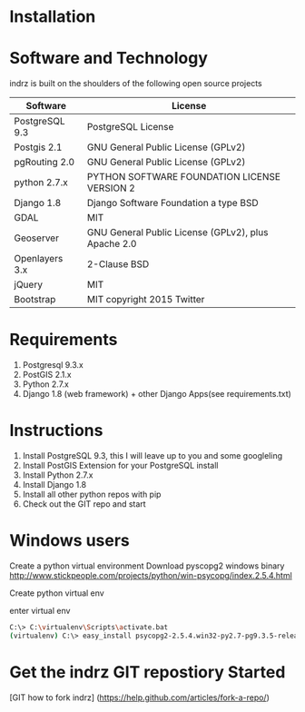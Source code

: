 Installation
============


Software and Technology
=======================

indrz is built on the shoulders of the following open source projects

Software      | License
------------- | -------------
PostgreSQL 9.3  | PostgreSQL License
Postgis 2.1     | GNU General Public License (GPLv2)
pgRouting 2.0   | GNU General Public License (GPLv2)
python 2.7.x    | PYTHON SOFTWARE FOUNDATION LICENSE VERSION 2
Django 1.8      | Django Software Foundation  a type BSD
GDAL            | MIT
Geoserver       | GNU General Public License (GPLv2), plus Apache 2.0
Openlayers 3.x  | 2-Clause BSD
jQuery          | MIT
Bootstrap       | MIT copyright 2015 Twitter



Requirements
============

  1. Postgresql 9.3.x
  1. PostGIS 2.1.x
  1. Python 2.7.x
  1. Django 1.8 (web framework) + other Django Apps(see requirements.txt)

Instructions
============

1. Install PostgreSQL 9.3, this I will leave up to you and some googleling
1. Install PostGIS Extension for your PostgreSQL install
1. Install Python 2.7.x
1. Install Django 1.8
1. Install all other python repos with pip
1. Check out the GIT repo and start


Windows users
=============

Create a python virtual environment
Download pyscopg2 windows binary http://www.stickpeople.com/projects/python/win-psycopg/index.2.5.4.html

Create python virtual env

enter virtual env

```bash
C:\> C:\virtualenv\Scripts\activate.bat 
(virtualenv) C:\> easy_install psycopg2-2.5.4.win32-py2.7-pg9.3.5-release.exe
```


Get the indrz GIT repostiory Started
====================================

[GIT how to fork indrz] (https://help.github.com/articles/fork-a-repo/)



